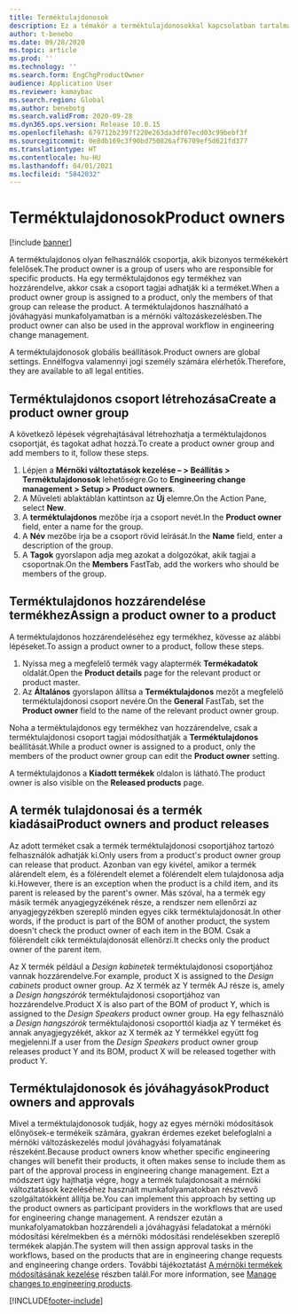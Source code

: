 ```yaml
---
title: Terméktulajdonosok
description: Ez a témakör a terméktulajdonosokkal kapcsolatban tartalmaz tájékoztatást. A terméktulajdonos olyan felhasználók csoportja, akik bizonyos termékekért felelősek. Csak a csoport tagjai adhatják ki ezeket a termékeket. A terméktulajdonos használható a jóváhagyási munkafolyamatban is.
author: t-benebo
ms.date: 09/28/2020
ms.topic: article
ms.prod: ''
ms.technology: ''
ms.search.form: EngChgProductOwner
audience: Application User
ms.reviewer: kamaybac
ms.search.region: Global
ms.author: benebotg
ms.search.validFrom: 2020-09-28
ms.dyn365.ops.version: Release 10.0.15
ms.openlocfilehash: 679712b2397f220e263da3df07ecd03c99bebf3f
ms.sourcegitcommit: 0e8db169c3f90bd750826af76709ef5d621fd377
ms.translationtype: HT
ms.contentlocale: hu-HU
ms.lasthandoff: 04/01/2021
ms.locfileid: "5842032"
---
```

# <a name="product-owners"></a><span data-ttu-id="07317-106">Terméktulajdonosok</span><span class="sxs-lookup"><span data-stu-id="07317-106">Product owners</span></span>

[!include [banner](../includes/banner.md)]

<span data-ttu-id="07317-107">A terméktulajdonos olyan felhasználók csoportja, akik bizonyos termékekért felelősek.</span><span class="sxs-lookup"><span data-stu-id="07317-107">The product owner is a group of users who are responsible for specific products.</span></span> <span data-ttu-id="07317-108">Ha egy terméktulajdonos egy termékhez van hozzárendelve, akkor csak a csoport tagjai adhatják ki a terméket.</span><span class="sxs-lookup"><span data-stu-id="07317-108">When a product owner group is assigned to a product, only the members of that group can release the product.</span></span> <span data-ttu-id="07317-109">A terméktulajdonos használható a jóváhagyási munkafolyamatban is a mérnöki változáskezelésben.</span><span class="sxs-lookup"><span data-stu-id="07317-109">The product owner can also be used in the approval workflow in engineering change management.</span></span>

<span data-ttu-id="07317-110">A terméktulajdonosok globális beállítások.</span><span class="sxs-lookup"><span data-stu-id="07317-110">Product owners are global settings.</span></span> <span data-ttu-id="07317-111">Ennélfogva valamennyi jogi személy számára elérhetők.</span><span class="sxs-lookup"><span data-stu-id="07317-111">Therefore, they are available to all legal entities.</span></span>

## <a name="create-a-product-owner-group"></a><span data-ttu-id="07317-112">Terméktulajdonos csoport létrehozása</span><span class="sxs-lookup"><span data-stu-id="07317-112">Create a product owner group</span></span>

<span data-ttu-id="07317-113">A következő lépések végrehajtásával létrehozhatja a terméktulajdonos csoportját, és tagokat adhat hozzá.</span><span class="sxs-lookup"><span data-stu-id="07317-113">To create a product owner group and add members to it, follow these steps.</span></span>

1. <span data-ttu-id="07317-114">Lépjen a **Mérnöki változtatások kezelése – \> Beállítás \> Terméktulajdonosok** lehetőségre.</span><span class="sxs-lookup"><span data-stu-id="07317-114">Go to **Engineering change management \> Setup \> Product owners**.</span></span>
2. <span data-ttu-id="07317-115">A Műveleti ablaktáblán kattintson az **Új** elemre.</span><span class="sxs-lookup"><span data-stu-id="07317-115">On the Action Pane, select **New**.</span></span>
3. <span data-ttu-id="07317-116">A **terméktulajdonos** mezőbe írja a csoport nevét.</span><span class="sxs-lookup"><span data-stu-id="07317-116">In the **Product owner** field, enter a name for the group.</span></span>
4. <span data-ttu-id="07317-117">A **Név** mezőbe írja be a csoport rövid leírását.</span><span class="sxs-lookup"><span data-stu-id="07317-117">In the **Name** field, enter a description of the group.</span></span>
5. <span data-ttu-id="07317-118">A **Tagok** gyorslapon adja meg azokat a dolgozókat, akik tagjai a csoportnak.</span><span class="sxs-lookup"><span data-stu-id="07317-118">On the **Members** FastTab, add the workers who should be members of the group.</span></span>

## <a name="assign-a-product-owner-to-a-product"></a><span data-ttu-id="07317-119">Terméktulajdonos hozzárendelése termékhez</span><span class="sxs-lookup"><span data-stu-id="07317-119">Assign a product owner to a product</span></span>

<span data-ttu-id="07317-120">A terméktulajdonos hozzárendeléséhez egy termékhez, kövesse az alábbi lépéseket.</span><span class="sxs-lookup"><span data-stu-id="07317-120">To assign a product owner to a product, follow these steps.</span></span>

1. <span data-ttu-id="07317-121">Nyissa meg a megfelelő termék vagy alaptermék **Termékadatok** oldalát.</span><span class="sxs-lookup"><span data-stu-id="07317-121">Open the **Product details** page for the relevant product or product master.</span></span>
1. <span data-ttu-id="07317-122">Az **Általános** gyorslapon állítsa a **Terméktulajdonos** mezőt a megfelelő terméktulajdonosi csoport nevére.</span><span class="sxs-lookup"><span data-stu-id="07317-122">On the **General** FastTab, set the **Product owner** field to the name of the relevant product owner group.</span></span>

<span data-ttu-id="07317-123">Noha a terméktulajdonos egy termékhez van hozzárendelve, csak a terméktulajdonosi csoport tagjai módosíthatják a **Terméktulajdonos** beállítását.</span><span class="sxs-lookup"><span data-stu-id="07317-123">While a product owner is assigned to a product, only the members of the product owner group can edit the **Product owner** setting.</span></span>

<span data-ttu-id="07317-124">A terméktulajdonos a **Kiadott termékek** oldalon is látható.</span><span class="sxs-lookup"><span data-stu-id="07317-124">The product owner is also visible on the **Released products** page.</span></span>

## <a name="product-owners-and-product-releases"></a><span data-ttu-id="07317-125">A termék tulajdonosai és a termék kiadásai</span><span class="sxs-lookup"><span data-stu-id="07317-125">Product owners and product releases</span></span>

<span data-ttu-id="07317-126">Az adott terméket csak a termék terméktulajdonosi csoportjához tartozó felhasználók adhatják ki.</span><span class="sxs-lookup"><span data-stu-id="07317-126">Only users from a product's product owner group can release that product.</span></span> <span data-ttu-id="07317-127">Azonban van egy kivétel, amikor a termék alárendelt elem, és a fölérendelt elemet a fölérendelt elem tulajdonosa adja ki.</span><span class="sxs-lookup"><span data-stu-id="07317-127">However, there is an exception when the product is a child item, and its parent is released by the parent's owner.</span></span> <span data-ttu-id="07317-128">Más szóval, ha a termék egy másik termék anyagjegyzékének része, a rendszer nem ellenőrzi az anyagjegyzékben szereplő minden egyes cikk terméktulajdonosát.</span><span class="sxs-lookup"><span data-stu-id="07317-128">In other words, if the product is part of the BOM of another product, the system doesn't check the product owner of each item in the BOM.</span></span> <span data-ttu-id="07317-129">Csak a fölérendelt cikk terméktulajdonosát ellenőrzi.</span><span class="sxs-lookup"><span data-stu-id="07317-129">It checks only the product owner of the parent item.</span></span>

<span data-ttu-id="07317-130">Az X termék például a *Design kabinetek* terméktulajdonosi csoportjához vannak hozzárendelve.</span><span class="sxs-lookup"><span data-stu-id="07317-130">For example, product X is assigned to the *Design cabinets* product owner group.</span></span> <span data-ttu-id="07317-131">Az X termék az Y termék AJ része is, amely a *Design hangszórók* terméktulajdonosi csoportjához van hozzárendelve.</span><span class="sxs-lookup"><span data-stu-id="07317-131">Product X is also part of the BOM of product Y, which is assigned to the *Design Speakers* product owner group.</span></span> <span data-ttu-id="07317-132">Ha egy felhasználó a *Design hangszórók* terméktulajdonosi csoporttól kiadja az Y terméket és annak anyagjegyzékét, akkor az X termék az Y termékkel együtt fog megjelenni.</span><span class="sxs-lookup"><span data-stu-id="07317-132">If a user from the *Design Speakers* product owner group releases product Y and its BOM, product X will be released together with product Y.</span></span>

## <a name="product-owners-and-approvals"></a><span data-ttu-id="07317-133">Terméktulajdonosok és jóváhagyások</span><span class="sxs-lookup"><span data-stu-id="07317-133">Product owners and approvals</span></span>

<span data-ttu-id="07317-134">Mivel a terméktulajdonosok tudják, hogy az egyes mérnöki módosítások előnyösek-e termékeik számára, gyakran érdemes ezeket belefoglalni a mérnöki változáskezelés modul jóváhagyási folyamatának részeként.</span><span class="sxs-lookup"><span data-stu-id="07317-134">Because product owners know whether specific engineering changes will benefit their products, it often makes sense to include them as part of the approval process in engineering change management.</span></span> <span data-ttu-id="07317-135">Ezt a módszert úgy hajthatja végre, hogy a termék tulajdonosait a mérnöki változtatások kezeléséhez használt munkafolyamatokban résztvevő szolgáltatókként állítja be.</span><span class="sxs-lookup"><span data-stu-id="07317-135">You can implement this approach by setting up the product owners as participant providers in the workflows that are used for engineering change management.</span></span> <span data-ttu-id="07317-136">A rendszer ezután a munkafolyamatokban hozzárendeli a jóváhagyási feladatokat a mérnöki módosítási kérelmekben és a mérnöki módosítási rendelésekben szereplő termékek alapján.</span><span class="sxs-lookup"><span data-stu-id="07317-136">The system will then assign approval tasks in the workflows, based on the products that are in engineering change requests and engineering change orders.</span></span> <span data-ttu-id="07317-137">További tájékoztatást [A mérnöki termékek módosításának kezelése](engineering-change-management.md) részben talál.</span><span class="sxs-lookup"><span data-stu-id="07317-137">For more information, see [Manage changes to engineering products](engineering-change-management.md).</span></span>


[!INCLUDE[footer-include](../../includes/footer-banner.md)]